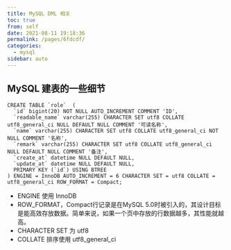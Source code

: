 ```yaml
---
title: MySQL DML 相关
toc: true
from: self
date: 2021-08-11 19:18:36
permalink: /pages/6fdcdf/
categories:
  - mysql
sidebar: auto
---
```


## MySQL 建表的一些细节

```
CREATE TABLE `role`  (
  `id` bigint(20) NOT NULL AUTO_INCREMENT COMMENT 'ID',
  `readable_name` varchar(255) CHARACTER SET utf8 COLLATE utf8_general_ci NULL DEFAULT NULL COMMENT '可读名称',
  `name` varchar(255) CHARACTER SET utf8 COLLATE utf8_general_ci NOT NULL COMMENT '名称',
  `remark` varchar(255) CHARACTER SET utf8 COLLATE utf8_general_ci NULL DEFAULT NULL COMMENT '备注',
  `create_at` datetime NULL DEFAULT NULL,
  `update_at` datetime NULL DEFAULT NULL,
  PRIMARY KEY (`id`) USING BTREE
) ENGINE = InnoDB AUTO_INCREMENT = 6 CHARACTER SET = utf8 COLLATE = utf8_general_ci ROW_FORMAT = Compact;
```

- ENGINE 使用 InnoDB
- ROW_FORMAT，Compact行记录是在MySQL 5.0时被引入的，其设计目标是能高效存放数据。简单来说，如果一个页中存放的行数据越多，其性能就越高。
- CHARACTER SET 为 utf8
- COLLATE 排序使用 utf8_general_ci

